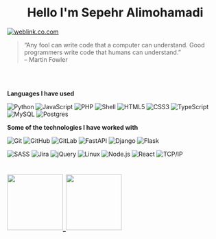 <h1 style="text-align:center">Hello I'm Sepehr Alimohamadi</h1>

[![weblink.co.com](https://img.shields.io/badge/-WEBLINK.CO.COM-000000?style=for-the-badge&logoColor=white)](https://www.weblink.co.com/)

>“Any fool can write code that a computer can understand. Good programmers write code that humans can understand.” <br/>– Martin Fowler


<br/>
<br/>

**Languages I have used**

![Python](https://img.shields.io/badge/-Python-000000?style=flat&logo=python)
![JavaScript](https://img.shields.io/badge/-JavaScript-000000?style=flat&logo=javascript)
![PHP](https://img.shields.io/badge/-PHP-000000?style=flat&logo=php)
![Shell](https://img.shields.io/badge/-Shell-000000?style=flat&logo=shell)
![HTML5](https://img.shields.io/badge/-HTML5-000000?style=flat&logo=HTML5)
![CSS3](https://img.shields.io/badge/-CSS3-000000?style=flat&logo=CSS3)
![TypeScript](https://img.shields.io/badge/-TypeScript-000000?style=flat&logo=typescript&logoColor=007ACC)
![MySQL](https://img.shields.io/badge/-MySQL-000000?style=flat&logo=MySQL)
![Postgres](https://img.shields.io/badge/-Postgresql-000000?style=flat&logo=Postgresql)

**Some of the technologies I have worked with**

![Git](https://img.shields.io/badge/-Git-000000?style=flat&logo=git&logoColor=F05032)
![GitHub](https://img.shields.io/badge/-GitHub-000000?style=flat&logo=github&logoColor=FFFFFF)
![GitLab](https://img.shields.io/badge/-GitLab-000000?style=flat&logo=gitlab&logoColor=FFFFFF)
![FastAPI](https://img.shields.io/badge/-FastAPI-000000?style=flat&logo=fastapi)
![Django](https://img.shields.io/badge/-Django-000000?style=flat&logo=django)
![Flask](https://img.shields.io/badge/-Flask-000000?style=flat&logo=flask)

![SASS](https://img.shields.io/badge/-SASS-000000?style=flat&logo=sass)
![Jira](https://img.shields.io/badge/-Jira-000000?style=flat&logo=jira-software&logoColor=white&logoColor=0052CC)
![jQuery](https://img.shields.io/badge/-jQuery-000000?style=flat&logo=jQuery&logoColor=0769AD)
![Linux](https://img.shields.io/badge/-Linux-000000?style=flat&logo=linux&logoColor=FCC624)
![Node.js](https://img.shields.io/badge/-Node.js-000000?style=flat&logo=node.js&logoColor=339933)
![React](https://img.shields.io/badge/-React-000000?style=flat&logo=React&logoColor=61DAFB)
![TCP/IP](https://img.shields.io/badge/-TCP/IP-000000?style=flat&logo=cisco&logoColor=white)

<h1>
    <a href="https://github.com/sepehrworklife">
        <img align="" height='130px' src="https://github-readme-stats.vercel.app/api?username=sepehrworklife&hide_title=true&show_icons=true&include_all_commits=true&line_height=21&bg_color=0,EC6C6C,FFD479,FFFC79,73FA79&theme=graywhite" /> <img align="" height='130px' src="https://github-readme-stats.vercel.app/api/top-langs/?username=sepehrworklife&hide_title=true&layout=compact&bg_color=0,73FA79,73FDFF,7A81FF&theme=graywhite" />
    </a>
</h1>

